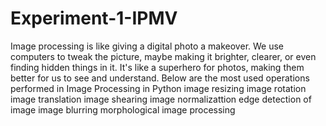 # Experiment-1-IPMV
Image processing is like giving a digital photo a makeover. We use computers to tweak the picture, maybe making it brighter, clearer, or even finding hidden things in it. It's like a superhero for photos, making them better for us to see and understand.
Below are the most used operations performed in Image Processing in Python
image resizing
image rotation
image translation 
image shearing
image normalizattion
edge detection of image
image blurring
morphological image processing
